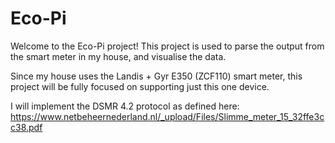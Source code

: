 # Eco-Pi
Welcome to the Eco-Pi project! This project is used to parse the output from the smart meter in my house, and visualise the data.

Since my house uses the Landis + Gyr E350 (ZCF110) smart meter, this project will be fully focused on supporting just this one device.

I will implement the DSMR 4.2 protocol as defined here: https://www.netbeheernederland.nl/_upload/Files/Slimme_meter_15_32ffe3cc38.pdf
